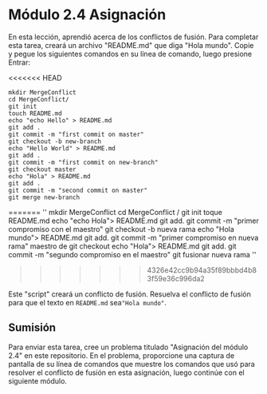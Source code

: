 # Módulo 2.4 Asignación

En esta lección, aprendió acerca de los conflictos de fusión. Para completar esta tarea, creará un archivo "README.md" que diga "Hola mundo". Copie y pegue los siguientes comandos en su línea de comando, luego presione Entrar:

<<<<<<< HEAD
```
mkdir MergeConflict
cd MergeConflict/
git init
touch README.md
echo "echo Hello" > README.md
git add .
git commit -m "first commit on master"
git checkout -b new-branch
echo "Hello World" > README.md
git add .
git commit -m "first commit on new-branch"
git checkout master
echo "Hola" > README.md
git add .
git commit -m "second commit on master"
git merge new-branch
```
=======
''
mkdir MergeConflict
cd MergeConflict /
git init
toque README.md
echo "echo Hola"> README.md
git add.
git commit -m "primer compromiso con el maestro"
git checkout -b nueva rama
echo "Hola mundo"> README.md
git add.
git commit -m "primer compromiso en nueva rama"
maestro de git checkout
echo "Hola"> README.md
git add.
git commit -m "segundo compromiso en el maestro"
git fusionar nueva rama
''
>>>>>>> 4326e42cc9b94a35f89bbbd4b83f59e36c996da2

Este "script" creará un conflicto de fusión. Resuelva el conflicto de fusión para que el texto en `README.md` sea` "Hola mundo" `.

## Sumisión
Para enviar esta tarea, cree un problema titulado "Asignación del módulo 2.4" en este repositorio. En el problema, proporcione una captura de pantalla de su línea de comandos que muestre los comandos que usó para resolver el conflicto de fusión en esta asignación, luego continúe con el siguiente módulo.
